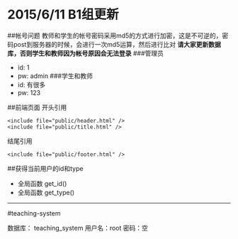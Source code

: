 # 2015/6/11 B1组更新
##帐号问题
教师和学生的帐号密码采用md5的方式进行加密，这是不可逆的，密码post到服务器的时候，会进行一次md5运算，然后进行比对
**请大家更新数据库，否则学生和教师因为帐号原因会无法登录**
###管理员
* id: 1
* pw: admin
###学生和教师
* id: 有很多
* pw: 123

##前端页面
开头引用
```
<include file="public/header.html" />
<include file="public/title.html" />
```
结尾引用
```
<include file="public/footer.html" />
```

##获得当前用户的id和type
* 全局函数 get_id()
* 全局函数 get_type()

********
#teaching-system

数据库：
teaching_system
用户名：root
密码：空
